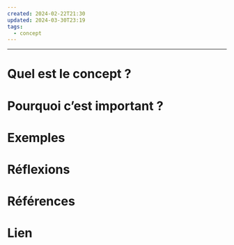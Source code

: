 ```yaml
---
created: 2024-02-22T21:30
updated: 2024-03-30T23:19
tags:
  - concept
---
```

---
# Quel est le concept ?

# Pourquoi c’est important ?

# Exemples

# Réflexions

# Références

# Lien 